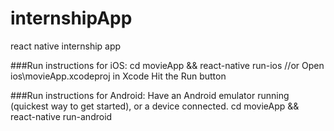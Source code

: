 # internshipApp
react native internship app

###Run instructions for iOS:
       cd movieApp && react-native run-ios
	   //or
       Open ios\movieApp.xcodeproj in Xcode
       Hit the Run button

###Run instructions for Android:
        Have an Android emulator running (quickest way to get started), or a device connected.
      cd movieApp && react-native run-android
